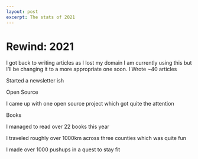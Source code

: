 ```yaml
---
layout: post
excerpt: The stats of 2021
---
```


# Rewind: 2021

I got back to writing articles as I lost my domain I am currently using this but I’ll be changing it to a more appropriate one soon. I Wrote ~40 articles

Started a newsletter ish



Open Source

I came up with one open source project which got quite the attention 

Books

I managed to read over 22 books this year 

I traveled roughly over 1000km across three counties which was quite fun 

I made over 1000 pushups in a quest to stay fit
